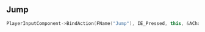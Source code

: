 ## Jump

```cpp
PlayerInputComponent->BindAction(FName("Jump"), IE_Pressed, this, &ACharacter::Jump);
```